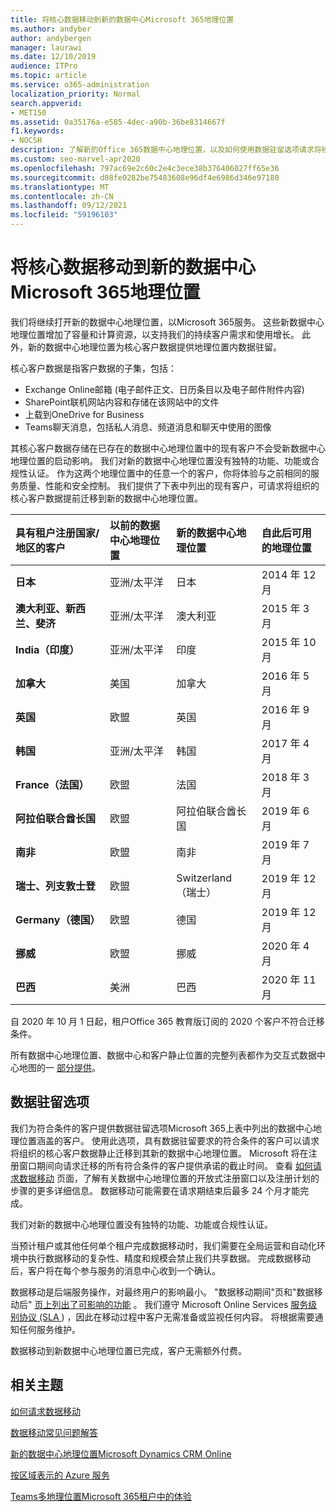 ```yaml
---
title: 将核心数据移动到新的数据中心Microsoft 365地理位置
ms.author: andyber
author: andybergen
manager: laurawi
ms.date: 12/10/2019
audience: ITPro
ms.topic: article
ms.service: o365-administration
localization_priority: Normal
search.appverid:
- MET150
ms.assetid: 0a35176a-e585-4dec-a90b-36be8314667f
f1.keywords:
- NOCSH
description: 了解新的Office 365数据中心地理位置，以及如何使用数据驻留选项请求将核心数据移动到新地理位置。
ms.custom: seo-marvel-apr2020
ms.openlocfilehash: 797ac69e2c60c2e4c3ece38b376406027ff65e36
ms.sourcegitcommit: d08fe0282be75483608e96df4e6986d346e97180
ms.translationtype: MT
ms.contentlocale: zh-CN
ms.lasthandoff: 09/12/2021
ms.locfileid: "59196103"
---
```

# <a name="moving-core-data-to-new-microsoft-365-datacenter-geos"></a>将核心数据移动到新的数据中心Microsoft 365地理位置

我们将继续打开新的数据中心地理位置，以Microsoft 365服务。 这些新数据中心地理位置增加了容量和计算资源，以支持我们的持续客户需求和使用增长。 此外，新的数据中心地理位置为核心客户数据提供地理位置内数据驻留。 

核心客户数据是指客户数据的子集，包括： 
- Exchange Online邮箱 (电子邮件正文、日历条目以及电子邮件附件内容) 
- SharePoint联机网站内容和存储在该网站中的文件
- 上载到OneDrive for Business
- Teams聊天消息，包括私人消息、频道消息和聊天中使用的图像
  
其核心客户数据存储在已存在的数据中心地理位置中的现有客户不会受新数据中心地理位置的启动影响。 我们对新的数据中心地理位置没有独特的功能、功能或合规性认证。 作为这两个地理位置中的任意一个的客户，你将体验与之前相同的服务质量、性能和安全控制。 我们提供了下表中列出的现有客户，可请求将组织的核心客户数据提前迁移到新的数据中心地理位置。
  
|**具有租户注册国家/地区的客户**|**以前的数据中心地理位置**|**新的数据中心地理位置**|**自此后可用的地理位置**|
|:-----|:-----|:-----|:-----|
|**日本**| 亚洲/太平洋 | 日本 | 2014 年 12 月 |
|**澳大利亚、新西兰、斐济**| 亚洲/太平洋 | 澳大利亚 | 2015 年 3 月 |
|**India（印度）**| 亚洲/太平洋 | 印度 | 2015 年 10 月 |
|**加拿大**| 美国 | 加拿大 | 2016 年 5 月 |
|**英国**| 欧盟 | 英国 | 2016 年 9 月 |
|**韩国**| 亚洲/太平洋 | 韩国 | 2017 年 4 月 |
|**France（法国）**| 欧盟 | 法国 | 2018 年 3 月 |
|**阿拉伯联合酋长国**| 欧盟 | 阿拉伯联合酋长国 | 2019 年 6 月 |
|**南非**| 欧盟 | 南非 | 2019 年 7 月 |
|**瑞士、列支敦士登**| 欧盟 | Switzerland（瑞士） | 2019 年 12 月 |
|**Germany（德国）**| 欧盟 | 德国 | 2019 年 12 月 |
|**挪威**| 欧盟 | 挪威 | 2020 年 4 月 |
|**巴西**| 美洲 | 巴西 | 2020 年 11 月 |

自 2020 年 10 月 1 日起，租户Office 365 教育版订阅的 2020 个客户不符合迁移条件。

所有数据中心地理位置、数据中心和客户静止位置的完整列表都作为交互式数据中心地图的一 [部分提供](https://office.com/datamaps)。 
  
## <a name="data-residency-option"></a>数据驻留选项

我们为符合条件的客户提供数据驻留选项Microsoft 365上表中列出的数据中心地理位置涵盖的客户。 使用此选项，具有数据驻留要求的符合条件的客户可以请求将组织的核心客户数据静止迁移到其新的数据中心地理位置。  Microsoft 将在注册窗口期间向请求迁移的所有符合条件的客户提供承诺的截止时间。  查看 [如何请求数据移动](request-your-data-move.md) 页面，了解有关数据中心地理位置的开放式注册窗口以及注册计划的步骤的更多详细信息。  数据移动可能需要在请求期结束后最多 24 个月才能完成。

我们对新的数据中心地理位置没有独特的功能、功能或合规性认证。
    
当预计租户或其他任何单个租户完成数据移动时，我们需要在全局运营和自动化环境中执行数据移动的复杂性、精度和规模会禁止我们共享数据。 完成数据移动后，客户将在每个参与服务的消息中心收到一个确认。 
    
数据移动是后端服务操作，对最终用户的影响最小。 "数据移动期间"页和"数据移动后" [页上列出了可影响的功能](during-and-after-your-data-move.md) 。 我们遵守 Microsoft Online Services [服务级别协议 (SLA ](https://go.microsoft.com/fwlink/p/?LinkId=523897)) ，因此在移动过程中客户无需准备或监视任何内容。 将根据需要通知任何服务维护。 

数据移动到新数据中心地理位置已完成，客户无需额外付费。
    
## <a name="related-topics"></a>相关主题 
 
[如何请求数据移动](request-your-data-move.md)
    
[数据移动常见问题解答](data-move-faq.yml)
  
[新的数据中心地理位置Microsoft Dynamics CRM Online](/power-platform/admin/new-datacenter-regions)
  
[按区域表示的 Azure 服务](https://azure.microsoft.com/regions/)

[Teams多地理位置Microsoft 365租户中的体验](/microsoftteams/teams-experience-o365odb-spo-multi-geo)
